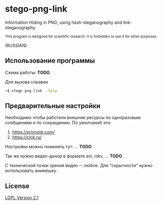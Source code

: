 # stego-png-link
Information Hiding in PNG, using hash-steganography and link-steganography.

<sub>This program is designed for scientific research. It is forbidden to use it for other purposes.
</sub>

(RUSSIAN)

## Использование программы

Схема работы:
**TODO**


Для вызова справки
```bash
~$ stego png-link --help
```

## Предварительные настройки

Необходимо чтобы работали внешние ресурсы по одноразовым сообщениям и по сокращению.
По умолчаниб это:
1. https://privnote.com/
2. https://clck.ru/

Ностройки можно поменять тут: ... **TODO**

Так же нужно видео-донор 
в формате 
avi, mkv, ... **TODO** 
.

С технической точки зрения видео -- любое.
Для "скрытности" нужно использовать анимешку.


## License

[LGPL Version 2.1](LICENSE)

